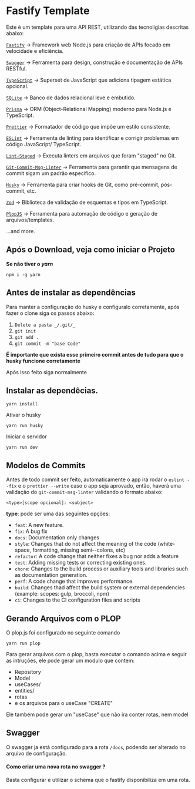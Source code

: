 # Fastify Template

Este é um template para uma API REST, utilizando das tecnoligias descritas abaixo:

[`Fastify`](https://fastify.dev/) -> Framework web Node.js para criação de APIs focado em velocidade e eficiência.

[`Swagger`](https://swagger.io/docs/) -> Ferramenta para design, construção e documentação de APIs RESTful.

[`TypeScript`](https://www.typescriptlang.org/) -> Superset de JavaScript que adiciona tipagem estática opcional.

[`SQLite`](https://www.sqlite.org/index.html) -> Banco de dados relacional leve e embutido.

[`Prisma`](https://www.prisma.io) -> ORM (Object-Relational Mapping) moderno para Node.js e TypeScript.

[`Prettier`](https://prettier.io/) -> Formatador de código que impõe um estilo consistente.

[`ESLint`](https://eslint.org/) -> Ferramenta de linting para identificar e corrigir problemas em código JavaScript/
TypeScript.

[`Lint-Staged`](https://www.npmjs.com/package/lint-staged) -> Executa linters em arquivos que foram "staged" no Git.

[`Git-Commit-Msg-Linter`](https://www.npmjs.com/package/git-commit-msg-linter) -> Ferramenta para garantir que mensagens de commit sigam um padrão específico.

[`Husky`](https://typicode.github.io/husky/) -> Ferramenta para criar hooks de Git, como pré-commit, pós-commit, etc.

[`Zod`](https://zod.dev/) -> Biblioteca de validação de esquemas e tipos em TypeScript.

[`PlopJS`](https://plopjs.com/documentation/) -> Ferramenta para automação de código e geração de arquivos/templates.

...and more.

## Após o Download, veja como iniciar o Projeto

**Se não tiver o _yarn_**

```
npm i -g yarn
```

## Antes de instalar as dependências
Para manter a configuração do husky e configuralo corretamente, após fazer o clone siga os passos abaixo:
1. ```Delete a pasta _/.git/_```
2. ```git init```
3. ```git add .```
3. ```git commit -m "base Code"```

**É importante que exista esse primeiro commit antes de tudo para que o husky funcione corretamente**

Após isso feito siga normalmente


## Instalar as dependêcias.

```
yarn install
```

Ativar o husky

```
yarn run husky
```

Iniciar o servidor

```
yarn run dev
```

## Modelos de Commits

Antes de todo commit ser feito, automaticamente o app ira rodar o `eslint --fix` e o `prettier --write` caso o app seja aprovado, então, haverá uma validação do `git-commit-msg-linter` validando o formato abaixo:

```
<type>[scope opcional]: <subject>
```

**type**: pode ser uma das seguintes opções:

-   `feat`: A new feature.
-   `fix`: A bug fix
-   `docs`: Documentation only changes
-   `style`: Changes that do not affect the meaning of the code (white-space, formatting, missing semi--colons, etc)
-   `refactor`: A code change that neither fixes a bug nor adds a feature
-   `test`: Adding missing tests or correcting existing ones.
-   `chore`: Changes to the build process or auxiliary tools and libraries such as documentation generation.
-   `perf`: A code change that improves performance.
-   `build`: Changes thad affect the build system or external dependencies (example: scopes: gulp, broccoli, npm)
-   `ci`: Changes to the CI configuration files and scripts

## Gerando Arquivos com o PLOP

O plop.js foi configurado no seguinte comando

```
yarn run plop
```

Para gerar arquivos com o plop, basta executar o comando acima e seguir as intruções, ele pode gerar um modulo que contem:

-   Repository
-   Model
-   useCases/
-   entities/
-   rotas
-   e os arquivos para o useCase "CREATE"

Ele também pode gerar um "useCase" que não ira conter rotas, nem model

## Swagger

O swagger ja está configurado para a rota `/docs`, podendo ser alterado no arquivo de configuração.

#### Como criar uma nova rota no swagger ?

Basta configurar e utilizar o schema que o fastify disponibiliza em uma rota.
